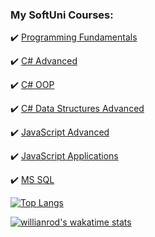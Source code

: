 
<h3>My SoftUni Courses:</h3>

:heavy_check_mark: <a href="https://softuni.bg/certificates/details/96296/73faf4fd">Programming Fundamentals</a>                        
  
:heavy_check_mark: <a href="https://softuni.bg/certificates/details/98089/ec575c54">C# Advanced</a>

:heavy_check_mark: <a href="https://softuni.bg/certificates/details/104223/80fa66e2">C# OOP</a>

:heavy_check_mark: <a href="https://softuni.bg/certificates/details/113786/7aa2f246">C# Data Structures Advanced</a>

:heavy_check_mark: <a href="https://softuni.bg/certificates/details/108137/01ff68d4">JavaScript Advanced</a>

:heavy_check_mark: <a href="https://softuni.bg/certificates/details/110248/36d9fe72">JavaScript Applications</a> 

:heavy_check_mark: <a href="https://softuni.bg/certificates/details/114091/10b7fbd6">MS SQL</a>


[![Top Langs](https://github-readme-stats.vercel.app/api/top-langs/?username=VenziVi&layout=compact)](https://github.com/VenziVi/github-readme-stats)


[![willianrod's wakatime stats](https://github-readme-stats.vercel.app/api/wakatime?username=@VenziVi)](https://github.com/anuraghazra/github-readme-stats)

